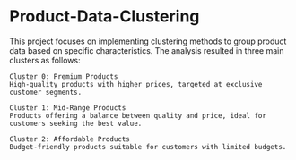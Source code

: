 # Product-Data-Clustering

This project focuses on implementing clustering methods to group product data based on specific characteristics. The analysis resulted in three main clusters as follows:

    Cluster 0: Premium Products
    High-quality products with higher prices, targeted at exclusive customer segments.

    Cluster 1: Mid-Range Products
    Products offering a balance between quality and price, ideal for customers seeking the best value.

    Cluster 2: Affordable Products
    Budget-friendly products suitable for customers with limited budgets.
